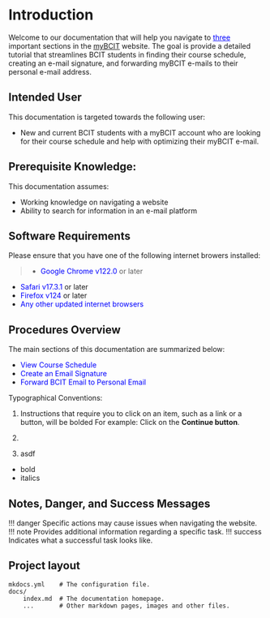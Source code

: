 # Introduction
Welcome to our documentation that will help you navigate to <span style ="color:blue"> <u> three </u> </strong> </span> 
important sections in the 
[myBCIT](https://my.bcit.ca/) website. The goal is provide a detailed tutorial that streamlines BCIT students in 
finding their course schedule, creating an e-mail signature, and forwarding myBCIT e-mails to their personal e-mail 
address.

## Intended User
This documentation is targeted towards the following user:

* New and current BCIT students with a myBCIT account who are looking for their course schedule and help with 
  optimizing their myBCIT e-mail.

## Prerequisite Knowledge:
This documentation assumes:

* Working knowledge on navigating a website
* Ability to search for information in an e-mail platform


## Software Requirements
Please ensure that you have one of the following internet browers installed:

> * <span style ="color:blue"> Google Chrome v122.0 </span> or later
* <span style ="color:blue"> Safari v17.3.1 </span> or later
* <span style ="color:blue"> Firefox v124 </span> or later
* <span style ="color:blue"> Any other updated internet browsers </span>

## Procedures Overview
The main sections of this documentation are summarized below:

* <span style ="color:blue"> View Course Schedule </span>
* <span style ="color:blue"> Create an Email Signature </span>
* <span style ="color:blue"> Forward BCIT Email to Personal Email </span>


Typographical Conventions:

1. Instructions that require you to click on an item, such as a link or a button, will be bolded  For example: Click 
   on the **Continue button**.

2. 
2. asdf
- bold
- italics

## Notes, Danger, and Success Messages

!!! danger
    Specific actions may cause issues when navigating the website.
!!! note
    Provides additional information regarding a specific task.
!!! success
    Indicates what a successful task looks like.

## Project layout

    mkdocs.yml    # The configuration file.
    docs/
        index.md  # The documentation homepage.
        ...       # Other markdown pages, images and other files.

